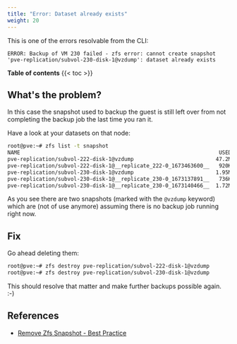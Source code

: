```yaml
---
title: "Error: Dataset already exists"
weight: 20
---
```


This is one of the errors resolvable from the CLI:

```
ERROR: Backup of VM 230 failed - zfs error: cannot create snapshot 'pve-replication/subvol-230-disk-1@vzdump': dataset already exists
```

**Table of contents**
{{< toc >}}

## What's the problem?

In this case the snapshot used to backup the guest is still left over from not completing the backup job the last time you ran it.

Have a look at your datasets on that node:

```bash
root@pve:~# zfs list -t snapshot
NAME                                                               USED  AVAIL     REFER  MOUNTPOINT
pve-replication/subvol-222-disk-1@vzdump                          47.2M      -     2.45G  -
pve-replication/subvol-222-disk-1@__replicate_222-0_1673463600__   920K      -     2.45G  -
pve-replication/subvol-230-disk-1@vzdump                          1.95M      -      826M  -
pve-replication/subvol-230-disk-1@__replicate_230-0_1673137891__   736K      -      826M  -
pve-replication/subvol-230-disk-1@__replicate_230-0_1673140466__  1.72M      -      826M  -
```

As you see there are two snapshots (marked with the `@vzdump` keyword) which are (not of use anymore) assuming there is no backup job running right now.

## Fix

Go ahead deleting them:

```bash
root@pve:~# zfs destroy pve-replication/subvol-222-disk-1@vzdump
root@pve:~# zfs destroy pve-replication/subvol-230-disk-1@vzdump
```

This should resolve that matter and make further backups possible again. :-)

## References

- [Remove Zfs Snapshot - Best Practice](https://forum.proxmox.com/threads/remove-zfs-snapshot-best-practise.42723/)
